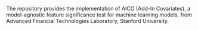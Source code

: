 The repository provides the implementation of AICO (Add-In Covariates), a model-agnostic feature significance test for machine learning models, from Advanced Financial Technologies Laboratory, Stanford University.
